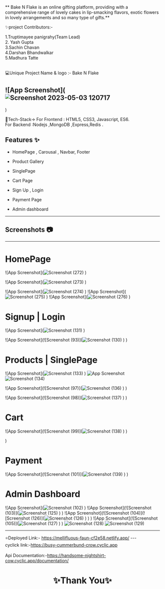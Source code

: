 ** Bake N Flake is an online gifting platform, providing  with a comprehensive range of lovely cakes in lip-smacking flavors, exotic flowers in lovely arrangements and so many type of gifts.**

✨project Contributors:-

1.Truptimayee panigrahy(Team Lead) <br>
2. Yash Gupta   <br>
3.Sachin Chavan   <br>
4.Darshan Bhandwalkar   <br>
5.Madhura Tatte  <br>
<br>

💻Unique Project Name & logo :- Bake N Flake

## ![App Screenshot](![Screenshot 2023-05-03 120717](https://user-images.githubusercontent.com/119392105/236722047-be37a6dc-051d-430d-8afa-98d31a126a8f.png)
)

💫Tech-Stack->
For Frontend : HTML5, CSS3, Javascript, ES6.  <br>
For Backend :Nodejs ,MongoDB ,Express,Redis .



## Features ✨

- HomePage , Carousal , Navbar, Footer

- Product Gallery

- SinglePage

- Cart Page

- Sign Up , Login
- Payment Page
- Admin dashboard

---

## Screenshots 📷

---

# HomePage

![App Screenshot](![Screenshot (272)](https://user-images.githubusercontent.com/112827132/236875360-01974c5d-ebbb-4bb8-8342-2dec0b03958f.png)
)

![App Screenshot](![Screenshot (273)](https://user-images.githubusercontent.com/112827132/236875066-b9f82c19-2c53-42f0-81e8-63afbc31dff9.png)
)

![App Screenshot](![Screenshot (274)](https://user-images.githubusercontent.com/112827132/236875659-10c79a2e-b7cf-4fec-b4fc-a00492d2c2eb.png)
)
![App Screenshot](![Screenshot (275)](https://user-images.githubusercontent.com/112827132/236875700-bbe9c999-31be-4791-af36-5b215cb311ef.png)
)
![App Screenshot](![Screenshot (276)](https://user-images.githubusercontent.com/112827132/236875738-3a6a6569-f23c-493e-805a-a0747020a86b.png)
)

# Signup | Login

![App Screenshot](![Screenshot (131)](https://user-images.githubusercontent.com/119392105/236724556-515a1c40-5f3a-4d5b-8b6f-12e09b3b3acb.png)
)

![App Screenshot](![Screenshot (93)](![Screenshot (130)](https://user-images.githubusercontent.com/119392105/236724566-fef001b8-061d-46b4-b299-32ddcde47f22.png)
)
)

# Products | SinglePage

![App Screenshot](![Screenshot (133)](https://github.com/TruptimayeePanigrahy/cared-lip-7373/assets/119392105/f6fbef37-700e-489a-afc4-f8d0dc8efd1a)
)
![App Screenshot]()![Screenshot (134)](https://github.com/TruptimayeePanigrahy/cared-lip-7373/assets/119392105/d514d0a2-3630-4376-b41f-c308f7a21da7)

![App Screenshot](![Screenshot (97)](![Screenshot (136)](https://github.com/TruptimayeePanigrahy/cared-lip-7373/assets/119392105/b7ffc8ae-3856-4c5e-8782-779d5e6958ac)
)
)

![App Screenshot](![Screenshot (98)](![Screenshot (137)](https://github.com/TruptimayeePanigrahy/cared-lip-7373/assets/119392105/ad19e402-4ec8-4d6d-9b9c-16b127b6a2e4)
)
)

# Cart 

![App Screenshot](![Screenshot (99)](![Screenshot (138)](https://github.com/TruptimayeePanigrahy/cared-lip-7373/assets/119392105/5deb4ed5-4700-4823-926e-6906c861856e)
)
)


)
# Payment 
![App Screenshot](![Screenshot (101)](![Screenshot (139)](https://github.com/TruptimayeePanigrahy/cared-lip-7373/assets/119392105/f5a05b9a-79e5-4f16-9891-4dc29a338efb)
)
)
# Admin Dashboard

![App Screenshot](![Screenshot (102)](https://user-images.githubusercontent.com/119392105/236723525-41024eb1-da93-4249-a70a-28ae9b8e6993.png)
)
![App Screenshot](![Screenshot (103)](![Screenshot (125)](https://user-images.githubusercontent.com/119392105/236723617-7b1d8a90-1e16-4da9-84f6-49122fed399f.png)
)
)
![App Screenshot](![Screenshot (104)](![Screenshot (126)](![Screenshot (126)](https://user-images.githubusercontent.com/119392105/236723975-5b249211-cf90-4073-84e6-658f5f4ef285.png)
)
)
)
![App Screenshot](![Screenshot (105)](![Screenshot (127)](https://user-images.githubusercontent.com/119392105/236723667-45a80ed1-1d7e-48f4-ba34-5c6fd326cb87.png)
)
)
![Screenshot (128)](https://user-images.githubusercontent.com/119392105/236723695-33b8e3fd-c45c-4856-a54b-472bc526e425.png)
![Screenshot (129)](https://user-images.githubusercontent.com/119392105/236724153-148243c7-9372-4094-b69e-7d140448fa05.png)

---

⭐Deployed Link:-
https://mellifluous-faun-cf2e58.netlify.app/
--- <br>
cyclick link:-https://busy-cummerbund-crow.cyclic.app </br></br>
Api Documentation:-https://handsome-nightshirt-cow.cyclic.app/documentation/
<h1 align="center">✨Thank You✨</h1>
